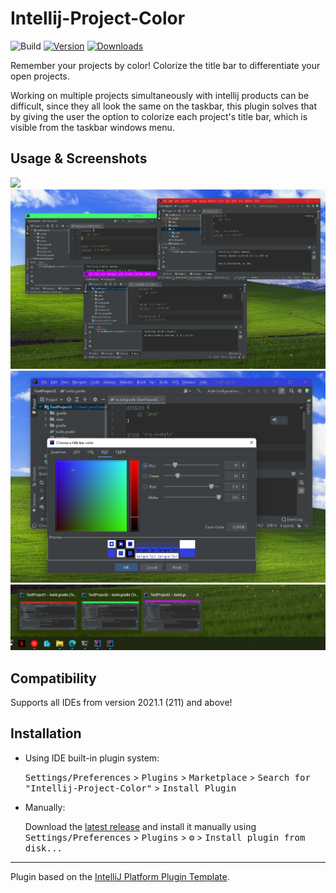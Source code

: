 # Intellij-Project-Color

![Build](https://github.com/nowtilous/Intellij-Project-Color/workflows/Build/badge.svg)
[![Version](https://img.shields.io/jetbrains/plugin/v/PLUGIN_ID.svg)](https://plugins.jetbrains.com/plugin/19379-intellij-project-color)
[![Downloads](https://img.shields.io/jetbrains/plugin/d/PLUGIN_ID.svg)](https://plugins.jetbrains.com/plugin/19379-intellij-project-color/versions)


<!-- Plugin description -->
Remember your projects by color! Colorize the title bar to differentiate your open projects.

Working on multiple projects simultaneously with intellij products can be difficult, 
since they all look the same on the taskbar, this plugin solves that by giving the user the option
to colorize each project's title bar, which is visible from the taskbar windows menu. 
<!-- Plugin description end -->

## Usage & Screenshots
![](/screenshots/usage.gif)
![](/screenshots/desktop_multiple_projects.png)
![](/screenshots/color_picker_menu.png)
![](/screenshots/taskbar_view.png)

## Compatibility
Supports all IDEs from version 2021.1 (211) and above!

## Installation

- Using IDE built-in plugin system:
  
  <kbd>Settings/Preferences</kbd> > <kbd>Plugins</kbd> > <kbd>Marketplace</kbd> > <kbd>Search for "Intellij-Project-Color"</kbd> >
  <kbd>Install Plugin</kbd>
  
- Manually:

  Download the [latest release](https://github.com/nowtilous/Intellij-Project-Color/releases/latest) and install it manually using
  <kbd>Settings/Preferences</kbd> > <kbd>Plugins</kbd> > <kbd>⚙️</kbd> > <kbd>Install plugin from disk...</kbd>


---
Plugin based on the [IntelliJ Platform Plugin Template][template].

[template]: https://github.com/JetBrains/intellij-platform-plugin-template
